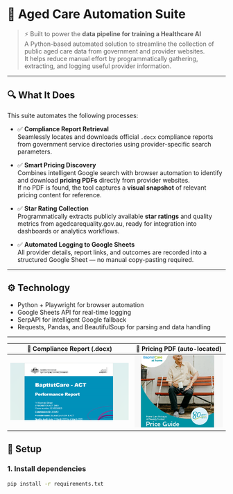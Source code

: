 # 🧠 Aged Care Automation Suite
> ⚡ Built to power the **data pipeline for training a Healthcare AI**  
A Python-based automated solution to streamline the collection of public aged care data from government and provider websites.  
It helps reduce manual effort by programmatically gathering, extracting, and logging useful provider information.

---

## 🔍 What It Does

This suite automates the following processes:

- ✅ **Compliance Report Retrieval**  
  Seamlessly locates and downloads official `.docx` compliance reports from government service directories using provider-specific search parameters.

- ✅ **Smart Pricing Discovery**  
  Combines intelligent Google search with browser automation to identify and download **pricing PDFs** directly from provider websites.  
  If no PDF is found, the tool captures a **visual snapshot** of relevant pricing content for reference.

- ✅ **Star Rating Collection**  
  Programmatically extracts publicly available **star ratings** and quality metrics from agedcarequality.gov.au, ready for integration into dashboards or analytics workflows.

- ✅ **Automated Logging to Google Sheets**  
  All provider details, report links, and outcomes are recorded into a structured Google Sheet — no manual copy-pasting required.

---

## ⚙️ Technology

- Python + Playwright for browser automation  
- Google Sheets API for real-time logging  
- SerpAPI for intelligent Google fallback  
- Requests, Pandas, and BeautifulSoup for parsing and data handling

---
| 📄 Compliance Report (.docx) | 📑 Pricing PDF (auto-located) |
|-----------------------------|-------------------------------|
| ![docx screenshot](assets/pricing_docx.png) | ![pdf screenshot](assets/pricing_pdf.png) |

## 🔐 Setup

### 1. Install dependencies

```bash
pip install -r requirements.txt
